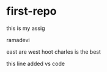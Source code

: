 # first-repo
this is my assig

ramadevi 

east are west hoot charles is the best



this line added vs code